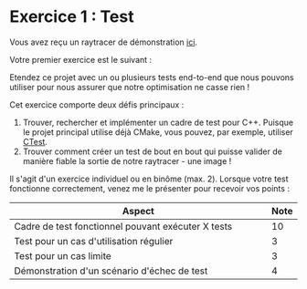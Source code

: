 # Exercice 1 : Test

Vous avez reçu un raytracer de démonstration [ici](https://github.com/glassworks/course-optimisation-sample).

Votre premier exercice est le suivant :

Etendez ce projet avec un ou plusieurs tests end-to-end que nous pouvons utiliser pour nous assurer que notre optimisation ne casse rien !

Cet exercice comporte deux défis principaux :

1. Trouver, rechercher et implémenter un cadre de test pour C++. Puisque le projet principal utilise déjà CMake, vous pouvez, par exemple, utiliser [CTest](https://cmake.org/cmake/help/book/mastering-cmake/chapter/Testing%20With%20CMake%20and%20CTest.html).
2. Trouver comment créer un test de bout en bout qui puisse valider de manière fiable la sortie de notre raytracer - une image !

Il s'agit d'un exercice individuel ou en binôme (max. 2). Lorsque votre test fonctionne correctement, venez me le présenter pour recevoir vos points :

<table><thead><tr><th width="630">Aspect</th><th>Note</th></tr></thead><tbody><tr><td>Cadre de test fonctionnel pouvant exécuter X tests</td><td>10</td></tr><tr><td>Test pour un cas d'utilisation régulier</td><td>3</td></tr><tr><td>Test pour un cas limite</td><td>3</td></tr><tr><td>Démonstration d'un scénario d'échec de test</td><td>4</td></tr></tbody></table>
